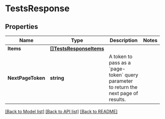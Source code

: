 # TestsResponse

## Properties

Name | Type | Description | Notes
------------ | ------------- | ------------- | -------------
**Items** | [**[]TestsResponseItems**](TestsResponse_items.md) |  | 
**NextPageToken** | **string** | A token to pass as a &#x60;page-token&#x60; query parameter to return the next page of results. | 

[[Back to Model list]](../README.md#documentation-for-models) [[Back to API list]](../README.md#documentation-for-api-endpoints) [[Back to README]](../README.md)


